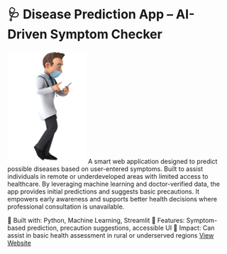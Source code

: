 # 🩺 Disease Prediction App – AI-Driven Symptom Checker
![App Demo](doctor-400_256.gif)
A smart web application designed to predict possible diseases based on user-entered symptoms. Built to assist individuals in remote or underdeveloped areas with limited access to healthcare. By leveraging machine learning and doctor-verified data, the app provides initial predictions and suggests basic precautions. It empowers early awareness and supports better health decisions where professional consultation is unavailable.

🔹 Built with: Python, Machine Learning, Streamlit
🔹 Features: Symptom-based prediction, precaution suggestions, accessible UI
🔹 Impact: Can assist in basic health assessment in rural or underserved regions
[View Website](https://ai-powered-disease-prediction-6396gr7cnvuns6ce6ocjve.streamlit.app/)


